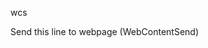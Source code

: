 <span style='color:var(--vscode-symbolIcon-methodForeground);'>wcs</span> 

Send this line to webpage (WebContentSend)

